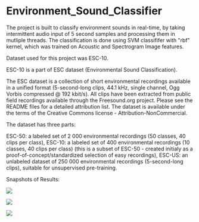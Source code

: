 # Environment_Sound_Classifier

The project is built to classify environment sounds in real-time, by taking intermittent audio input of 5 second samples and processing them in mutliple threads. The classification is done using SVM classififer with "rbf" kernel, which was trained on Acoustic and Spectrogram Image features.

Dataset used for this project was ESC-10.

ESC-10 is a part of ESC dataset (Environmental Sound Classification).


The ESC dataset is a collection of short environmental recordings available in a unified format (5-second-long clips, 44.1 kHz, single channel, Ogg Vorbis compressed @ 192 kbit/s). All clips have been extracted from public field recordings available through the Freesound.org project. Please see the README files for a detailed attribution list. The dataset is available under the terms of the Creative Commons license - Attribution-NonCommercial.

The dataset has three parts:

ESC-50: a labeled set of 2 000 environmental recordings (50 classes, 40 clips per class),
ESC-10: a labeled set of 400 environmental recordings (10 classes, 40 clips per class) (this is a subset of ESC-50 - created initialy as a proof-of-concept/standardized selection of easy recordings),
ESC-US: an unlabeled dataset of 250 000 environmental recordings (5-second-long clips), suitable for unsupervised pre-training.

Snapshots of Results:

![](https://user-images.githubusercontent.com/35894429/51501548-5532d380-1df8-11e9-93fa-be5d8ed63baa.png)

![](https://user-images.githubusercontent.com/35894429/51501588-86130880-1df8-11e9-8d33-9e7653229426.png)

![](https://user-images.githubusercontent.com/35894429/51501602-9d51f600-1df8-11e9-8212-57fa5a92c232.png)
